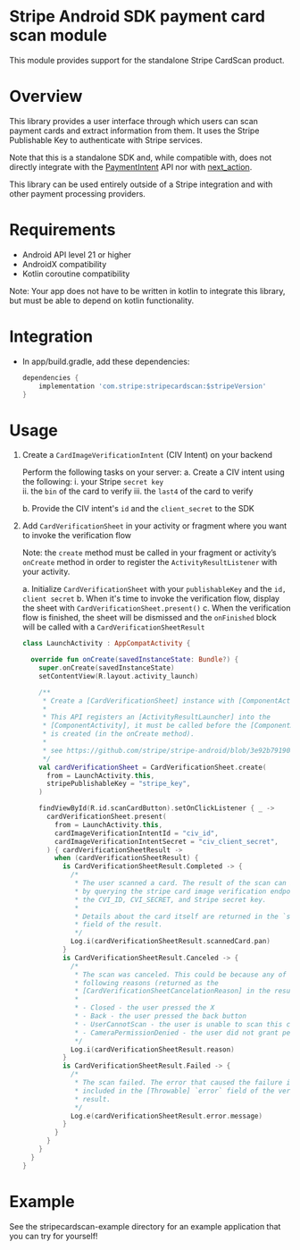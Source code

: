 # Stripe Android SDK payment card scan module
This module provides support for the standalone Stripe CardScan product.

# Overview
This library provides a user interface through which users can scan payment cards and extract information from them. It uses the Stripe Publishable Key to authenticate with Stripe services.

Note that this is a standalone SDK and, while compatible with, does not directly integrate with the [PaymentIntent](https://stripe.com/docs/api/payment_intents) API nor with [next_action](https://stripe.com/docs/api/errors#errors-payment_intent-next_action).

This library can be used entirely outside of a Stripe integration and with other payment processing providers.

# Requirements
- Android API level 21 or higher
- AndroidX compatibility
- Kotlin coroutine compatibility

Note: Your app does not have to be written in kotlin to integrate this library, but must be able to depend on kotlin functionality.

# Integration
* In app/build.gradle, add these dependencies:
    ```gradle
    dependencies {
        implementation 'com.stripe:stripecardscan:$stripeVersion'
    }
    ```

# Usage
1. Create a `CardImageVerificationIntent` (CIV Intent) on your backend

    Perform the following tasks on your server:
    a. Create a CIV intent using the following:
        i. your Stripe `secret key`  
        ii. the `bin`  of the card to verify
        iii. the `last4` of the card to verify 

    b. Provide the CIV intent's `id` and the `client_secret` to the SDK

2. Add `CardVerificationSheet` in your activity or fragment where you want to invoke the verification flow

    Note: the `create` method must be called in your fragment or activity’s `onCreate` method in order to register the `ActivityResultListener` with your activity.

    a. Initialize `CardVerificationSheet`  with your `publishableKey` and the `id, client secret`
    b. When it's time to invoke the verification flow, display the sheet with `CardVerificationSheet.present()`
    c. When the verification flow is finished, the sheet will be dismissed and the `onFinished` block will be called with a `CardVerificationSheetResult`

    ```kotlin
    class LaunchActivity : AppCompatActivity {
    
      override fun onCreate(savedInstanceState: Bundle?) {
        super.onCreate(savedInstanceState)
        setContentView(R.layout.activity_launch)
    
        /**
         * Create a [CardVerificationSheet] instance with [ComponentActivity].
         *
         * This API registers an [ActivityResultLauncher] into the
         * [ComponentActivity], it must be called before the [ComponentActivity]
         * is created (in the onCreate method).
         *
         * see https://github.com/stripe/stripe-android/blob/3e92b79190834dc3aab1c2d9ac2dfb7bc343afd2/payments-core/src/main/java/com/stripe/android/payments/paymentlauncher/PaymentLauncher.kt#L52
         */
        val cardVerificationSheet = CardVerificationSheet.create(
          from = LaunchActivity.this,
          stripePublishableKey = "stripe_key",
        )
    
        findViewById(R.id.scanCardButton).setOnClickListener { _ ->
          cardVerificationSheet.present(
            from = LaunchActivity.this,
            cardImageVerificationIntentId = "civ_id",
            cardImageVerificationIntentSecret = "civ_client_secret",
          ) { cardVerificationSheetResult ->
            when (cardVerificationSheetResult) {
              is CardVerificationSheetResult.Completed -> {
                /*
                 * The user scanned a card. The result of the scan can be found
                 * by querying the stripe card image verification endpoint with
                 * the CVI_ID, CVI_SECRET, and Stripe secret key.
                 * 
                 * Details about the card itself are returned in the `scannedCard`
                 * field of the result.
                 */
                Log.i(cardVerificationSheetResult.scannedCard.pan)
              }
              is CardVerificationSheetResult.Canceled -> {
                /*
                 * The scan was canceled. This could be because any of the
                 * following reasons (returned as the
                 * [CardVerificationSheetCancelationReason] in the result):
                 *
                 * - Closed - the user pressed the X
                 * - Back - the user pressed the back button
                 * - UserCannotScan - the user is unable to scan this card
                 * - CameraPermissionDenied - the user did not grant permissions
                 */
                Log.i(cardVerificationSheetResult.reason)
              }
              is CardVerificationSheetResult.Failed -> {
                /*
                 * The scan failed. The error that caused the failure is
                 * included in the [Throwable] `error` field of the verification
                 * result.
                 */
                Log.e(cardVerificationSheetResult.error.message)
              }
            }
          }
        }
      }
    }
   ```

# Example
See the stripecardscan-example directory for an example application that you can try for yourself!
